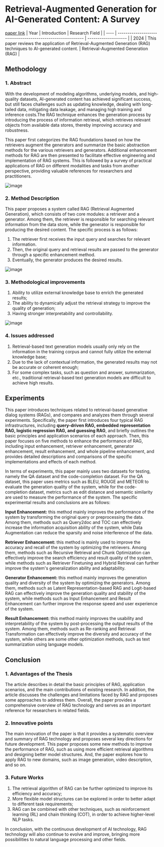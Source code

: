 # Retrieval-Augmented Generation for AI-Generated Content: A Survey
[paper link](https://arxiv.org/pdf/2402.19473) 
| Year | Introduction                                                         | Research Field                 |
| ---- | ------------------------------------------------------------ | -------------------- |
| 2024 | This paper reviews the application of Retrieval-Augmented Generation (RAG) techniques to AI-generated content.          | Retrieval-Augmented Generation (RAG)         |

## Methodology

### 1. Abstract
With the development of modeling algorithms, underlying models, and high-quality datasets, AI-generated content has achieved significant success, but still faces challenges such as updating knowledge, dealing with long-tailed data, mitigating data leakage, and managing high training and inference costs.The RAG technique enhances the generation process by introducing the process of information retrieval, which retrieves relevant objects from available data stores, thereby improving accuracy and robustness. 

This paper first categorizes the RAG foundations based on how the retrievers augment the generators and summarize the basic abstraction methods for the various retrievers and generators. Additional enhancement methods for RAG are then presented to facilitate effective engineering and implementation of RAG systems. This is followed by a survey of practical applications of RAG on different modalities and tasks from another perspective, providing valuable references for researchers and practitioners.

![image](https://github.com/user-attachments/assets/f00adf7d-2c87-4e81-af40-ddbecc9e8129)

### 2. Method Description 
This paper proposes a system called RAG (Retrieval Augmented Generation), which consists of two core modules: a retriever and a generator. Among them, the retriever is responsible for searching relevant information from the data store, while the generator is responsible for producing the desired content. The specific process is as follows:

  1. The retriever first receives the input query and searches for relevant information.
  2. Then, the original query and retrieval results are passed to the generator through a specific enhancement method.
  3. Eventually, the generator produces the desired results.

![image](https://github.com/user-attachments/assets/8cad16e0-a510-4993-946a-3fd359bfbbd9)

### 3. Methodological improvements
  1. Ability to utilize external knowledge base to enrich the generated results;
  2. The ability to dynamically adjust the retrieval strategy to improve the quality of generation;
  3. Having stronger interpretability and controllability.

![image](https://github.com/user-attachments/assets/8c6bec54-7d5f-41b6-aa6a-1dbef9b22fc3)

### 4. Issues addressed 
  1. Retrieval-based text generation models usually only rely on the information in the training corpus and cannot fully utilize the external knowledge base;
  2. Due to the lack of contextual information, the generated results may not be accurate or coherent enough;
  3. For some complex tasks, such as question and answer, summarization, etc., traditional retrieval-based text generation models are difficult to achieve high results.

## Experiments
This paper introduces techniques related to retrieval-based generative dialog systems (RAGs), and compares and analyzes them through several experiments. Specifically, the paper first introduces four typical RAG infrastructures, including **query-driven RAG, embedded representation RAG, logistic regression RAG, and guessing RAG**, and briefly outlines the basic principles and application scenarios of each approach. Then, this paper focuses on five methods to enhance the performance of RAG, including input enhancement, retriever enhancement, generator enhancement, result enhancement, and whole pipeline enhancement, and provides detailed descriptions and comparisons of the specific implementations and effects of each method.

In terms of experiments, this paper mainly uses two datasets for testing, namely the QA dataset and the code-completion dataset. For the QA dataset, this paper uses metrics such as BLEU, ROUGE and METEOR to evaluate the generation quality of the system, while for the code-completion dataset, metrics such as edit distance and semantic similarity are used to measure the performance of the system. The specific experimental results and conclusions are as follows:

**Input Enhancement:** this method mainly improves the performance of the system by transforming the original query or preprocessing the data. Among them, methods such as Query2doc and TOC can effectively increase the information acquisition ability of the system, while Data Augmentation can reduce the sparsity and noise interference of the data.

**Retriever Enhancement:** this method is mainly used to improve the accuracy and recall of the system by optimizing the retrievers. Among them, methods such as Recursive Retrieval and Chunk Optimization can effectively improve the search efficiency and result quality of the system, while methods such as Retriever Finetuning and Hybrid Retrieval can further improve the system's generalization ability and adaptability.

**Generator Enhancement:** this method mainly improves the generation quality and diversity of the system by optimizing the generators. Among them, methods such as Latent Representation-based RAG and Logit-based RAG can effectively improve the generation quality and stability of the system, while methods such as Input Enhancement and Result Enhancement can further improve the response speed and user experience of the system.

**Result Enhancement:** this method mainly improves the usability and interpretability of the system by post-processing the output results of the system. Among them, methods such as Re-ranking and Retrieval Transformation can effectively improve the diversity and accuracy of the system, while others are some other optimization methods, such as text summarization using language models. 

## Conclusion

### 1. Advantages of the Thesis
The article describes in detail the basic principles of RAG, application scenarios, and the main contributions of existing research. In addition, the article discusses the challenges and limitations faced by RAG and proposes some approaches to address them. Overall, the paper provides a comprehensive overview of RAG technology and serves as an important reference for researchers in related fields.

### 2. Innovative points
The main innovation of the paper is that it provides a systematic overview and summary of RAG technology and proposes several key directions for future development. This paper proposes some new methods to improve the performance of RAG, such as using more efficient retrieval algorithms and designing better model structures. And, the paper explores how to apply RAG to new domains, such as image generation, video description, and so on. 

### 3. Future Works
  1. The retrieval algorithm of RAG can be further optimized to improve its efficiency and accuracy;
  2. More flexible model structures can be explored in order to better adapt to different task requirements;
  3. RAG can be combined with other techniques, such as reinforcement learning (RL) and chain thinking (COT), in order to achieve higher-level NLP tasks.
    
In conclusion, with the continuous development of AI technology, RAG technology will also continue to evolve and improve, bringing more possibilities to natural language processing and other fields.    
